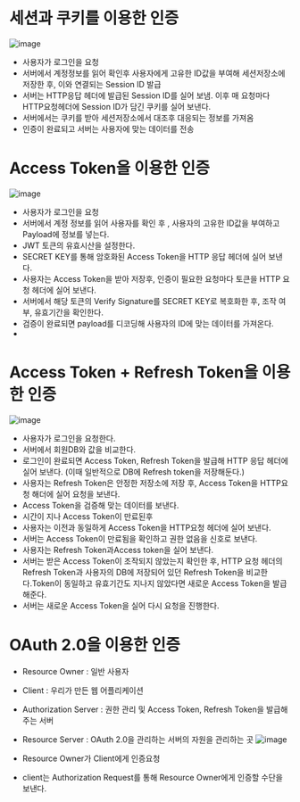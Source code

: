 # 세션과 쿠키를 이용한 인증
![image](https://github.com/mini-aron/IL/assets/105274015/95b715b7-5429-47f3-aff7-ac521a7318df)
+ 사용자가 로그인을 요청
+ 서버에서 계정정보를 읽어 확인후 사용자에게 고유한 ID값을 부여해 세션저장소에 저장한 후, 이와 연결되는 Session ID 발급
+ 서버는 HTTP응답 헤더에 발급된 Session ID를 실어 보냄. 이후 매 요청마다 HTTP요청헤더에 Session ID가 담긴 쿠키를 실어 보낸다.
+ 서버에서는 쿠키를 받아 세션저장소에서 대조후 대응되는 정보를 가져옴
+ 인증이 완료되고 서버는 사용자에 맞는 데이터를 전송

# Access Token을 이용한 인증

![image](https://github.com/mini-aron/IL/assets/105274015/8b7f70e2-716a-4e59-b2e6-593ba5ce216f)
+ 사용자가 로그인을 요청
+ 서버에서 계정 정보를 읽어 사용자를 확인 후 , 사용자의 고유한 ID값을 부여하고 Payload에 정보를 넣는다.
+ JWT 토큰의 유효시산을 설정한다.
+ SECRET KEY를 통해 암호화된 Access Token을 HTTP 응답 헤더에 실어 보낸다.
+ 사용자는 Access Token을 받아 저장후, 인증이 필요한 요청마다 토큰을 HTTP 요청 헤더에 실어 보낸다.
+ 서버에서 해당 토큰의 Verify Signature를 SECRET KEY로 복호화한 후, 조작 여부, 유효기간을 확인한다.
+ 검증이 완료되면 payload를 디코딩해 사용자의 ID에 맞는 데이터를 가져온다.
+ 
# Access Token + Refresh Token을 이용한 인증
![image](https://github.com/mini-aron/IL/assets/105274015/43ca4ed4-a77d-426f-a8ad-48045552beeb)
+ 사용자가 로그인을 요청한다.
+ 서버에서 회원DB와 값을 비교한다.
+ 로그인이 완료되면 Access Token, Refresh Token을 발급해 HTTP 응답 헤더에 실어 보낸다. (이때 일반적으로 DB에 Refresh token을 저장해둔다.)
+ 사용자는 Refresh Token은 안정한 저장소에 저장 후, Access Token을 HTTP요청 해더에 실어 요청을 보낸다.
+ Access Token을 검증해 맞는 데이터를 보낸다.
+ 시간이 지나 Access Token이 만료된후
+ 사용자는 이전과 동일하게 Access Token을 HTTP요청 헤더에 실어 보낸다.
+ 서버는 Access Token이 만료됨을 확인하고 권한 없음을 신호로 보낸다.
+ 사용자는 Refresh Token과Access token을 실어 보낸다.
+ 서버는  받은 Access Token이 조작되지 않았는지 확인한 후, HTTP 요청 헤더의 Refresh Token과 사용자의 DB에 저장되어 있던 Refresh Token을 비교한다.Token이 동일하고 유효기간도 지나지 않았다면 새로운 Access Token을 발급해준다.
+ 서버는 새로운 Access Token을 실어 다시 요청을 진행한다.



# OAuth 2.0을 이용한 인증

+ Resource Owner : 일반 사용자

+ Client : 우리가 만든 웹 어플리케이션

+ Authorization Server : 권한 관리 및 Access Token, Refresh Token을 발급해주는 서버

+ Resource Server : OAuth 2.0을 관리하는 서버의 자원을 관리하는 곳
![image](https://github.com/mini-aron/IL/assets/105274015/52ad46f8-864b-441b-ac9c-3010d29adc46)

+ Resource Owner가 Client에게 인증요청
+ client는 Authorization Request를 통해 Resource Owner에게 인증할 수단을 보낸다.


